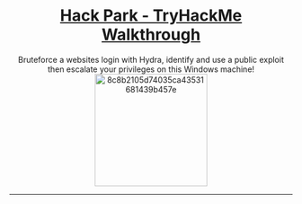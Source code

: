 # <div align="center">[Hack Park - TryHackMe Walkthrough](https://tryhackme.com/room/hackpark)</div>
<div align="center">Bruteforce a websites login with Hydra, identify and use a public exploit then escalate your privileges on this Windows machine!</div>
<div align="center">
  <img width="200" height="200" alt="8c8b2105d74035ca43531681439b457e" src="https://github.com/user-attachments/assets/b307a45b-8d16-4693-9fdf-22170a90a85b" />
</div>


---

